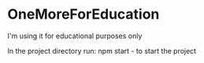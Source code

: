 # OneMoreForEducation
I'm using it for educational purposes only

In the project directory run:
npm start - to start the project
